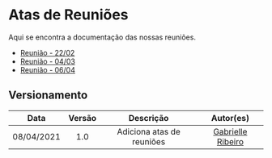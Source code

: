# Atas de Reuniões

Aqui se encontra a documentação das nossas reuniões.

- [Reunião - 22/02](/atas/ata_de_reuniao_22_02.md)
- [Reunião - 04/03](/atas/ata_de_reuniao_04_03.md)
- [Reunião - 06/04](/atas/ata_de_reunião_06_04.md)

## Versionamento
| Data | Versão | Descrição | Autor(es) |
|:----:|:------:|:---------:|:---------:|
|08/04/2021|1.0|Adiciona atas de reuniões | [Gabrielle Ribeiro](https://github.com/Gabrielle-Ribeiro) |
